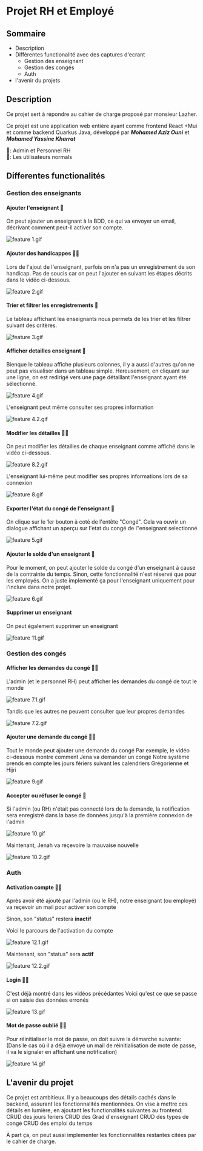 # Projet RH et Employé
## Sommaire
- Description
- Diffèrentes functionalité avec des captures d'ecrant
  - Gestion des enseignant
  - Gestion des congés
  - Auth
- l'avenir du projets

## Description
Ce projet sert à répondre au cahier de charge proposé par monsieur Lazher.

Ce projet est une application web entière ayant comme frontend React +Mui et comme backend Quarkus Java, développé par ***Mohamed Aziz Ouni*** et ***Mohamed Yassine Kharrat***

🔴: Admin et Personnel RH<br>
🔵: Les utilisateurs normals

## Differentes functionalités
### Gestion des enseignants
#### Ajouter l'enseignant 🔴
On peut ajouter un enseignant à la BDD, ce qui va envoyer un email, décrivant comment peut-il activer son compte.

![feature 1.gif](feature%201.gif)

#### Ajouter des handicappes 🔵🔴
Lors de l'ajout de l'enseignant, parfois on n'a pas un enregistrement de son handicap.
Pas de soucis car on peut l'ajouter en suivant les étapes décrits dans le vidéo ci-dessous.

![feature 2.gif](feature%202.gif)

#### Trier et filtrer les enregistrements 🔴
Le tableau affichant lea enseignants nous permets de les trier et les filtrer suivant des critères.

![feature 3.gif](feature%203.gif)

#### Afficher detailles enseignant 🔴
Bienque le tableau affiche plusieurs colonnes, il y a aussi d'autres qu'on ne peut pas visualiser dans un tableau simple.
Hereusement, en cliquant sur une ligne, on est redirigé vers une page détaillant l'enseignant ayant été sélectionné.

![feature 4.gif](feature%204.gif)

L'enseignant peut même consulter ses propres information

![feature 4.2.gif](feature%204.2.gif)

#### Modifier les détailles 🔴🔵
On peut modifier les détailles de chaque enseignant comme affiché dans le vidéo ci-dessous.

![feature 8.2.gif](feature%208.2.gif)

L'enseignant lui-même peut modifier ses propres informations lors de sa connexion

![feature 8.gif](feature%208.gif)

#### Exporter l'état du congé de l'enseignant 🔴
On clique sur le 1er bouton à coté de l'entête "Congé". Cela va ouvrir un dialogue affichant un aperçu sur l'etat du congé de l"enseignant selectionné

![feature 5.gif](feature%205.gif)

#### Ajouter le solde d'un enseignant 🔴
Pour le moment, on peut ajouter le solde du congé d'un enseignant à cause de la contrainte du temps. Sinon, cette fonctionnalité n'est réservé que pour les employés.
On a juste implementé ça pour l'enseignant uniquement pour l'inclure dans notre projet.

![feature 6.gif](feature%206.gif)

#### Supprimer un enseignant
On peut également supprimer un enseignant

![feature 11.gif](feature%2011.gif)

### Gestion des congés
#### Afficher les demandes du congé 🔴🔵
L'admin (et le personnel RH) peut afficher les demandes du congé de tout le monde

![feature 7.1.gif](feature%207.1.gif)

Tandis que les autres ne peuvent consulter que leur propres demandes

![feature 7.2.gif](feature%207.2.gif)

#### Ajouter une demande du congé 🔴🔵
Tout le monde peut ajouter une demande du congé
Par exemple, le vidéo ci-dessous montre comment Jena va demander un congé
Notre système prends en compte les jours fériers suivant les calendriers Grégorienne et Hijri

![feature 9.gif](feature%209.gif)

#### Accepter ou réfuser le congé 🔴
Si l'admin (ou RH) n'était pas connecté lors de la demande, la notification sera enregistré
dans la base de données jusqu'à la première connexion de l'admin

![feature 10.gif](feature%2010.gif)

Maintenant, Jenah va reçevoire la mauvaise nouvelle

![feature 10.2.gif](feature%2010.2.gif)

### Auth
#### Activation compte 🔴🔵
Après avoir été ajouté par l'admin (ou le RH), 
notre enseignant (ou employé) va reçevoir un mail pour activer son compte

Sinon, son "status" restera **inactif**

Voici le parcours de l'activation du compte

![feature 12.1.gif](feature%2012.1.gif)

Maintenant, son "status" sera **actif**

![feature 12.2.gif](feature%2012.2.gif)

#### Login 🔴🔵
C'est déjà montré dans les vidéos précédantes
Voici qu'est ce que se passe si on saisie des données erronés

![feature 13.gif](feature%2013.gif)

#### Mot de passe oublié 🔴🔵
Pour réinitialiser le mot de passe, on doit suivre la démarche suivante:
(Dans le cas où il a déjà envoyé un mail de réinitialisation de mote de passe, il va
le signaler en affichant une notification)

![feature 14.gif](feature%2014.gif)

## L'avenir du projet
Ce projet est ambitieux. Il y a beaucoups des détails cachés dans le backend, assurant les fonctionnalités mentionnées.
On vise à mettre ces détails en lumière, en ajoutant les functionalités suivantes au frontend:
CRUD des jours feriers
CRUD des Grad d'enseignant
CRUD des types de congé
CRUD des emploi du temps

À part ça, on peut aussi implementer les fonctionnalités restantes citées par le cahier de charge.
